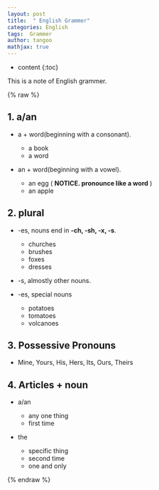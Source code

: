 ```yaml
---
layout: post
title:  " English Grammer"
categories: English
tags:  Grammer
author: tangoo
mathjax: true
---
```



* content
{:toc}

This is a note of English grammer.






{% raw %}


## 1. a/an 

* a + word(beginning with a consonant).
    * a book
    * a word

* an + word(beginning with a vowel).
    * an egg ( **NOTICE. pronounce like a word** ) 
    * an apple 

## 2. plural

* -es, nouns end in **-ch, -sh, -x, -s**.
    * churches
    * brushes
    * foxes
    * dresses

* -s, almostly other nouns.

* -es, special nouns
    * potatoes
    * tomatoes
    * volcanoes

## 3. Possessive Pronouns

* Mine, Yours, His, Hers, Its, Ours, Theirs

## 4. Articles + noun
  
* a/an
    * any one thing
    * first time

* the
    * specific thing
    * second time
    * one and only



{% endraw %}